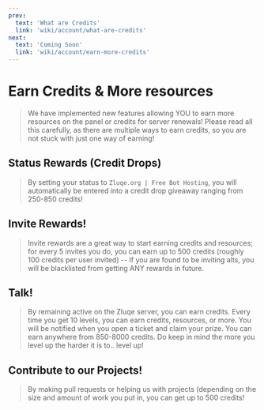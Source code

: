 ```yaml
---
prev:
  text: 'What are Credits'
  link: 'wiki/account/what-are-credits'
next:
  text: 'Coming Soon'
  link: 'wiki/account/earn-more-credits'
---
```


# Earn Credits & More resources
> We have implemented new features allowing YOU to earn more resources on the panel or credits for server renewals! Please read all this carefully, as there are multiple ways to earn credits, so you are not stuck with just one way of earning!

## Status Rewards (Credit Drops)
> By setting your status to ``Zluqe.org | Free Bot Hosting``,  you will automatically be entered into a credit drop giveaway ranging from 250-850 credits!

## Invite Rewards!
> Invite rewards are a great way to start earning credits and resources; for every 5 invites you do, you can earn up to 500 credits (roughly 100 credits per user invited) -- If you are found to be inviting alts, you will be blacklisted from getting ANY rewards in future. 

## Talk!
> By remaining active on the Zluqe server, you can earn credits. Every time you get 10 levels, you can earn credits, resources, or more. You will be notified when you open a ticket and claim your prize. You can earn anywhere from 850-8000 credits. Do keep in mind the more you level up the harder it is to.. level up!

## Contribute to our Projects!
> By making pull requests or helping us with projects (depending on the size and amount of work you put in, you can get up to 500 credits!
